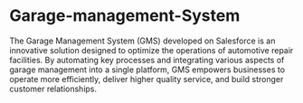 # Garage-management-System
The Garage Management System (GMS) developed on Salesforce is an innovative solution designed to optimize the operations of automotive repair facilities. By automating key processes and integrating various aspects of garage management into a single platform, GMS empowers businesses to operate more efficiently, deliver higher quality service, and build stronger customer relationships.
